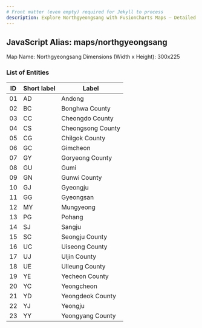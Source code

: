 ```yaml
---
# Front matter (even empty) required for Jekyll to process
description: Explore Northgyeongsang with FusionCharts Maps – Detailed features for seamless integration. Try now & enhance your data visualization today! 
---
```


## JavaScript Alias: maps/northgyeongsang

Map Name: Northgyeongsang
Dimensions (Width x Height): 300x225






### List of Entities

ID | Short label | Label
---|---|---|
01|AD|Andong
02|BC|Bonghwa County
03|CC|Cheongdo County
04|CS|Cheongsong County
05|CG|Chilgok County
06|GC|Gimcheon
07|GY|Goryeong County
08|GU|Gumi
09|GN|Gunwi County
10|GJ|Gyeongju
11|GG|Gyeongsan
12|MY|Mungyeong
13|PG|Pohang
14|SJ|Sangju
15|SC|Seongju County
16|UC|Uiseong County
17|UJ|Uljin County
18|UE|Ulleung County
19|YE|Yecheon County
20|YC|Yeongcheon
21|YD|Yeongdeok County
22|YJ|Yeongju
23|YY|Yeongyang County
